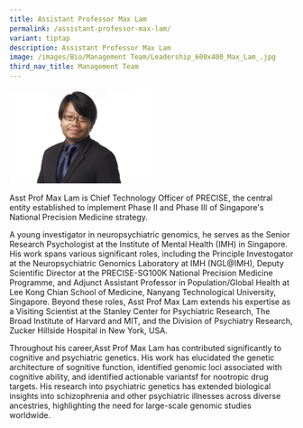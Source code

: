 ```yaml
---
title: Assistant Professor Max Lam
permalink: /assistant-professor-max-lam/
variant: tiptap
description: Assistant Professor Max Lam
image: /images/Bio/Management Team/Leadership_600x400_Max_Lam_.jpg
third_nav_title: Management Team
---
```

<p></p>
<div class="isomer-image-wrapper">
<img style="width: 50%;" height="auto" width="100%" alt="Assistant Professor Max Lam" src="/images/Bio/Management Team/Leadership_600x400_Max_Lam_.jpg">
</div>
<p>Asst Prof Max Lam is Chief Technology Officer of PRECISE, the central
entity established to implement Phase II and Phase III of Singapore's National
Precision Medicine strategy.</p>
<p>A young investigator in neuropsychiatric genomics, he serves as the Senior
Research Psychologist at the Institute of Mental Health (IMH) in Singapore.
His work spans various significant roles, including the Principle Investogator
at the Neuropsychiatric Genomics Laboratory at IMH (NGL@IMH), Deputy Scientific
Director at the PRECISE-SG100K National Precision Medicine Programme, and
Adjunct Assistant Professor in Population/Global Health at Lee Kong Chian
School of Medicine, Nanyang Technological University, Singapore. Beyond
these roles, Asst Prof Max Lam extends his expertise as a Visiting Scientist
at the Stanley Center for Psychiatric Research, The Broad Institute of
Harvard and MIT, and the Division of Psychiatry Research, Zucker Hillside
Hospital in New York, USA.</p>
<p>Throughout his career,Asst Prof Max Lam has contributed significantly
to cognitive and psychiatric genetics. His work has elucidated the genetic
architecture of sognitive function, identified genomic loci associated
with cognitive ability, and identified actionable variantsf for nootropic
drug targets. His research into psychiatric genetics has extended biological
insights into schizophrenia and other psychiatric illnesses across diverse
ancestries, highlighting the need for large-scale genomic studies worldwide.</p>
